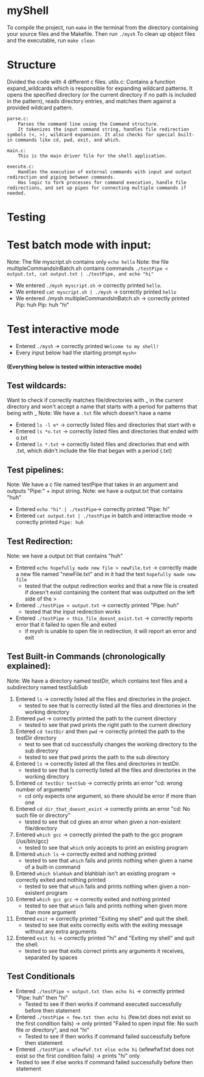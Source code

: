 # myShell

To compile the project, run `make` in the terminal from the directory containing your source files and the Makefile. Then run `./mysh`
To clean up object files and the executable, run `make clean`

# Structure

Divided the code with 4 different c files.
utils.c:
Contains a function expand_wildcards which is responsible for expanding wildcard patterns. It opens the specified directory (or the current directory if no path is included in the pattern), reads directory entries, and matches them against a provided wildcard pattern.

    parse.c:
        Parses the command line using the Command structure.
        It tokenizes the input command string, handles file redirection symbols (<, >), wildcard expansion. It also checks for special built-in commands like cd, pwd, exit, and which.

    main.c:
        This is the main driver file for the shell application.

    execute.c:
        Handles the execution of external commands with input and output redirection and piping between commands.
        Has logic to fork processes for command execution, handle file redirections, and set up pipes for connecting multiple commands if needed.

# Testing

# Test batch mode with input:

Note: The file myscript.sh contains only `echo hello`
Note: the file multipleCommandsInBatch.sh contains commands `./testPipe < output.txt, cat output.txt | ./testPipe, and echo "hi"`

- We entered `./mysh myscript.sh` -> correctly printed `hello`.
- We entered `cat myscript.sh | ./mysh` -> correctly printed `hello`
- We entered ./mysh multipleCommandsInBatch.sh -> correctly printed Pip: huh Pip: huh "hi"

# Test interactive mode

- Entered `./mysh` -> correctly printed `Welcome to my shell!`
- Every input below had the starting prompt `mysh> `

#### (Everything below is tested within interactive mode)

## Test wildcards:

Want to check if correctly matches file/directories with _ in the current directory and won't accept a name that starts with a period for patterns that being with _
Note: We have a `.txt` file which doesn't have a name

- Entered `ls -l e*` -> correctly listed files and directories that start with e
- Entered `ls *o.txt` -> correctly listed files and directories that ended with o.txt
- Entered `ls *.txt` -> correctly listed files and directories that end with .txt, which didn't include the file that began with a period (.txt)

## Test pipelines:

Note: We have a c file named testPipe that takes in an argument and outputs "Pipe:" + input string.
Note: we have a output.txt that contains "huh"

- Entered `echo "hi" | ./testPipe`-> correctly printed "Pipe: hi"
- Entered `cat output.txt | ./testPipe` in batch and interactive mode -> correctly printed `Pipe: huh`

## Test Redirection:

Note: we have a output.txt that contains "huh"

- Entered `echo hopefully made new file > newFile.txt` -> correctly made a new file named "newFile.txt" and in it had the text `hopefully made new file`
  - tested that the output redirection works and that a new file is created if doesn't exist containing the content that was outputted on the left side of the >
- Entered `./testPipe < output.txt` -> correctly printed "Pipe: huh"
  - tested that the input redirection works
- Entered `./testPipe < this_file_doesnt_exist.txt` -> correctly reports error that it failed to open file and exited
  - if mysh is unable to open file in redirection, it will report an error and exit

## Test Built-in Commands (chronologically explained):

Note: We have a directory named testDir, which contains text files and a subdirectory named testSubSub

1. Entered `ls` -> correctly listed all the files and directories in the project.
   - tested to see that ls correctly listed all the files and directories in the working directory
2. Entered `pwd` -> correctly printed the path to the current directory
   - tested to see that pwd prints the right path to the current directory
3. Entered `cd testDir` and then `pwd` -> correctly printed the path to the testDir directory
   - test to see that cd successfully changes the working directory to the sub directory
   - tested to see that pwd prints the path to the sub directory
4. Entered `ls` -> correctly listed all the files and directories in testDir.
   - tested to see that ls correctly listed all the files and directories in the working directory
5. Entered `cd testDir testSub` -> correctly prints an error "cd: wrong number of arguments"
   - cd only expects one argument, so there should be error if more than one
6. Entered `cd dir_that_doesnt_exist` -> correctly prints an error "cd: No such file or directory"
   - tested to see that cd gives an error when given a non-existent file/directory
7. Entered `which gcc` -> correctly printed the path to the gcc program (/us/bin/gcc)
   - tested to see that `which` only accepts to print an existing program
8. Entered `which ls` -> correctly exited and nothing printed
   - tested to see that `which` fails and prints nothing when given a name of a built-in command
9. Entered `which blahbah` and blahblah isn't an existing program -> correctly exited and nothing printed
   - tested to see that `which` fails and prints nothing when given a non-existent program
10. Entered `which gcc gcc` -> correctly exited and nothing printed
    - tested to see that `which` fails and prints nothing when given more than more argument
11. Entered `exit` -> correctly printed "Exiting my shell" and quit the shell.
    - tested to see that exits correctly exits with the exiting message without any extra arguments
12. Entered `exit hi` -> correctly printed "hi" and "Exiting my shell" and quit the shell.
    - tested to see that exits correct prints any arguments it receives, separated by spaces

## Test Conditionals

- Entered `./testPipe < output.txt then echo hi` -> correctly printed "Pipe: huh" then "hi"
  - Tested to see if then works if command executed successfully before then statement
- Entered `./testPipe < few.txt then echo hi` (few.txt does not exist so the first condition fails) -> only printed "Failed to open input file: No such file or directory", and not "hi"
  - Tested to see if then works if command failed successfully before then statement
- Entered `./testPipe < wfewfwf.txt else echo hi` (wfewfwf.txt does not exist so the first condition fails) -> prints "hi" only
- Tested to see if else works if command failed successfully before then statement

